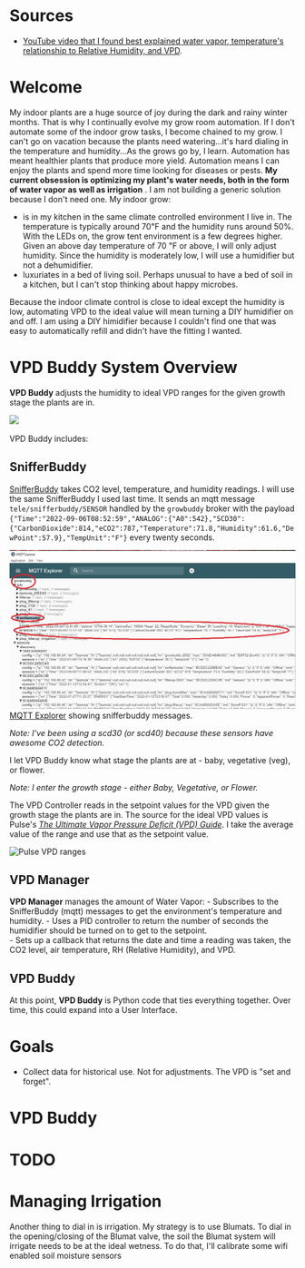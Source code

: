 # Sources
- [YouTube video that I found best explained water vapor, temperature's relationship to Relative Humidity, and VPD](https://www.youtube.com/watch?v=-bYPGr1TJQY&t=1s).  
# Welcome
My indoor plants are a huge source of joy during the dark and rainy winter months.  That is why I continually evolve my grow room automation.  If I don't automate some of the indoor grow tasks, I become chained to my grow.  I can't go on vacation because the plants need watering...it's hard dialing in the temperature and humidity...As the grows go by, I learn. Automation has meant healthier plants that produce more yield. Automation means I can enjoy the plants and spend more time looking for diseases or pests.  __My current obsession is optimizing my plant's water needs, both in the form of water vapor as well as irrigation__ .  I am not building a generic solution because I don't need one.  My indoor grow:
- is in my kitchen in the same climate controlled environment I live in.  The temperature is typically around 70℉ and the humidity runs around 50%.  With the LEDs on, the grow tent environment is a few degrees higher.  Given an above day temperature of 70 ℉ or above, I will only adjust humidity.  Since the humidity is moderately low, I will use a humidifier but not a dehumidifier.
- luxuriates in a bed of living soil.  Perhaps unusual to have a bed of soil in a kitchen, but I can't stop thinking about happy microbes.

Because the indoor climate control is close to ideal except the humidity is low, automating VPD to the ideal value will mean turning a DIY humidifier on and off.  I am using a DIY himidifier because I couldn't find one that was easy to automatically refill and didn't have the fitting I wanted.


# VPD Buddy System Overview
__VPD Buddy__ adjusts the humidity to ideal VPD ranges for the given growth stage the plants are in.

<img src="https://docs.google.com/drawings/d/e/2PACX-1vTjks0iZHIZyD4VEdOo01_se0jn_CgJu9JUCee-rUhXBmFfykmObBkpqSUFBkOvnIdisiIzygPvDeZa/pub?w=599&amp;h=332">

VPD Buddy includes:
## SnifferBuddy

[SnifferBuddy](https://github.com/solarslurpi/GrowBuddy/blob/main/pages/SNIFFER_BUDDY.md) takes CO2 level, temperature, and humidity readings.  I will use the same SnifferBuddy I used last time.  It sends an mqtt message `tele/snifferbuddy/SENSOR` handled by the `growbuddy` broker with the payload `{"Time":"2022-09-06T08:52:59","ANALOG":{"A0":542},"SCD30":{"CarbonDioxide":814,"eCO2":787,"Temperature":71.8,"Humidity":61.6,"DewPoint":57.9},"TempUnit":"F"}` every twenty seconds. 

 ![snifferbuddy mqtt](images/mqttexplorer_snifferbuddy.jpg)   
            [MQTT Explorer](http://mqtt-explorer.com/) showing snifferbuddy messages.
    
_Note: I've been using a scd30 (or scd40) because these sensors have awesome CO2 detection._

I let VPD Buddy know what stage the plants are at - baby, vegetative (veg), or flower.

_Note: I enter the growth stage - either Baby, Vegetative, or Flower._

The VPD Controller reads in the setpoint values for the VPD given the growth stage the plants are in. The source for the ideal VPD values is Pulse's [_The Ultimate Vapor Pressure Deficit (VPD) Guide_](https://pulsegrow.com/blogs/learn/vpd).  I take the average value of the range and use that as the setpoint value.

![Pulse VPD ranges](https://cdn.shopify.com/s/files/1/2451/2393/files/VPD_Stages_Card-Recovered_600x600.jpg)
## VPD Manager
__VPD Manager__ manages the amount of Water Vapor:
    - Subscribes to the SnifferBuddy (mqtt) messages to get the environment's temperature and humidity.
    - Uses a PID controller to return the number of seconds the humidifier should be turned on to get to the setpoint.  
    - Sets up a callback that returns the date and time a reading was taken, the CO2 level, air temperature, RH (Relative Humidity), and VPD.
## VPD Buddy
At this point, __VPD Buddy__ is Python code that ties everything together.  Over time, this could expand into a User Interface.  

# Goals
- Collect data for historical use.  Not for adjustments.  The VPD is "set and forget". 

# VPD Buddy


# TODO

# Managing Irrigation
Another thing to dial in is irrigation.  My strategy is to use Blumats.  To dial in the opening/closing of the Blumat valve, the soil the Blumat system will irrigate needs to be at the ideal wetness.  To do that, I'll calibrate some wifi enabled soil moisture sensors